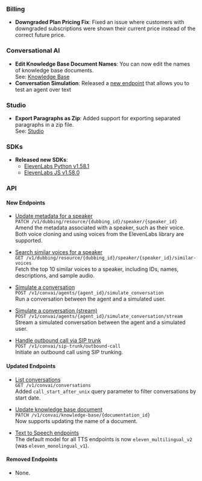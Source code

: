 ### Billing

- **Downgraded Plan Pricing Fix**: Fixed an issue where customers with downgraded subscriptions were shown their current price instead of the correct future price.

### Conversational AI

- **Edit Knowledge Base Document Names**: You can now edit the names of knowledge base documents.  
  See: [Knowledge Base](/docs/conversational-ai/customization/knowledge-base)
- **Conversation Simulation**: Released a [new endpoint](/docs/conversational-ai/api-reference/agents/simulate-conversation) that allows you to test an agent over text

### Studio

- **Export Paragraphs as Zip**: Added support for exporting separated paragraphs in a zip file.  
  See: [Studio](/docs/product-guides/products/studio)

### SDKs

- **Released new SDKs**:
  - [ElevenLabs Python v1.58.1](https://github.com/elevenlabs/elevenlabs-python)
  - [ElevenLabs JS v1.58.0](https://github.com/elevenlabs/elevenlabs-js)

### API

<Accordion title="View API changes">

#### New Endpoints

- [Update metadata for a speaker](/docs/api-reference/dubbing)  
  `PATCH /v1/dubbing/resource/{dubbing_id}/speaker/{speaker_id}`  
  Amend the metadata associated with a speaker, such as their voice. Both voice cloning and using voices from the ElevenLabs library are supported.

- [Search similar voices for a speaker](/docs/api-reference/dubbing)  
  `GET /v1/dubbing/resource/{dubbing_id}/speaker/{speaker_id}/similar-voices`  
  Fetch the top 10 similar voices to a speaker, including IDs, names, descriptions, and sample audio.

- [Simulate a conversation](/docs/api-reference/agents/simulate-conversation)  
  `POST /v1/convai/agents/{agent_id}/simulate_conversation`  
  Run a conversation between the agent and a simulated user.

- [Simulate a conversation (stream)](/docs/api-reference/agents/simulate-conversation-stream)  
  `POST /v1/convai/agents/{agent_id}/simulate_conversation/stream`  
  Stream a simulated conversation between the agent and a simulated user.

- [Handle outbound call via SIP trunk](/docs/api-reference/sip-trunk/outbound-call)  
  `POST /v1/convai/sip-trunk/outbound-call`  
  Initiate an outbound call using SIP trunking.

#### Updated Endpoints

- [List conversations](/docs/api-reference/conversational-ai)  
  `GET /v1/convai/conversations`  
  Added `call_start_after_unix` query parameter to filter conversations by start date.

- [Update knowledge base document](/docs/api-reference/conversational-ai)  
  `PATCH /v1/convai/knowledge-base/{documentation_id}`  
  Now supports updating the name of a document.

- [Text to Speech endpoints](/docs/api-reference/text-to-speech)  
  The default model for all TTS endpoints is now `eleven_multilingual_v2` (was `eleven_monolingual_v1`).

#### Removed Endpoints

- None.

</Accordion>

